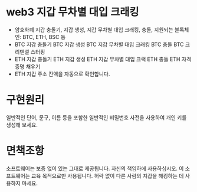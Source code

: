 # web3 지갑 무차별 대입 크래킹

* 암호화폐 지갑 충돌기, 지갑 생성, 지갑 무차별 대입 크래킹, 충돌, 지원되는 블록체인: BTC, ETH, BSC 등
* BTC 지갑 충돌기 BTC 지갑 생성 BTC 지갑 무차별 대입 크래킹 BTC 충돌 BTC 크리덴셜 스터핑
* ETH 지갑 충돌기 ETH 지갑 생성 ETH 지갑 무차별 대입 크랙 ETH 충돌 ETH 자격 증명 채우기
* ETH 지갑 주소 잔액을 자동으로 확인합니다.

# 구현원리

일반적인 단어, 문구, 이름 등을 포함한 일반적인 비밀번호 사전을 사용하여 개인 키를 생성해 보세요.

# 면책조항

소프트웨어는 보증 없이 있는 그대로 제공됩니다. 자신의 책임하에 사용하십시오.
이 소프트웨어는 교육 목적으로만 사용됩니다. 허락 없이 다른 사람의 지갑을 해킹하는 데 사용하지 마세요.
